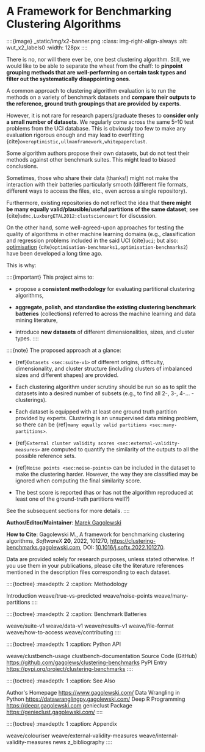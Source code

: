 A Framework for Benchmarking Clustering Algorithms
==================================================

<!--
::::{epigraph}
**Genie finds meaningful clusters and is fast even on large data sets.**
::::
-->

::::{image} _static/img/x2-banner.png
:class: img-right-align-always
:alt: wut_x2_labels0
:width: 128px
::::

There is no, nor will there ever be, one best clustering algorithm.
Still, we would like to be able to separate the wheat from the chaff:
to **pinpoint grouping methods that are well-performing on certain task
types and filter out the systematically disappointing ones**.

A common approach to clustering algorithm evaluation is to run the methods
on a variety of benchmark datasets and **compare their outputs to the reference,
ground truth groupings that are provided by experts**.



<!--
::::{todo}
TODO: Show some example outputs - plot
::::
-->

However, it is not rare for research papers/graduate theses to **consider
only a small number of datasets**. We regularly come across the same 5–10
test problems from the UCI database. This is obviously too few to
make any evaluation rigorous enough and may lead to
overfitting {cite}`overoptimistic,ullmanframework,whitepaperclust`.

Some algorithm authors propose their own datasets, but do not test their methods
against other benchmark suites. This might lead to biased conclusions.

Sometimes, those who share their data (thanks!) might not make
the interaction with their batteries particularly smooth
(different file formats, different ways to access the files, etc.,
even across a single repository).

Furthermore, existing repositories do not reflect the idea that
**there might be many equally valid/plausible/useful partitions of
the same dataset**; see {cite}`sdmc,LuxburgETAL2012:clustscienceart`
for discussion.

On the other hand, some well-agreed-upon approaches for testing the quality of
algorithms in other machine learning domains (e.g., classification and
regression problems included in the said UCI {cite}`uci`; but also:
[optimisation](https://en.wikipedia.org/wiki/Test_functions_for_optimization)
{cite}`optimisation-benchmarks1,optimisation-benchmarks2`)
have been developed a long time ago.


This is why:

::::{important}
This project aims to:

* propose a **consistent methodology** for evaluating partitional clustering
    algorithms,

* **aggregate, polish, and standardise the existing clustering
    benchmark batteries** (collections) referred to across the machine learning
    and data mining literature,

* introduce **new datasets** of different dimensionalities,
    sizes, and cluster types.
::::


::::{note}
The proposed approach at a glance:

*   {ref}`Datasets <sec:suite-v1>` of different origins,
    difficulty, dimensionality, and cluster structure (including clusters
    of imbalanced sizes and different shapes) are provided.

*   Each clustering algorithm under scrutiny should be run so as
    to split the datasets into a desired number of subsets
    (e.g., to find all 2-, 3-, 4-... -clusterings).

*   Each dataset is equipped with at least one ground truth partition
    provided by experts. Clustering is an unsupervised data mining
    problem, so there can be
    {ref}`many equally valid partitions <sec:many-partitions>`.

*   {ref}`External cluster validity scores <sec:external-validity-measures>`
    are computed to quantify the similarity of the outputs to all the
    possible reference sets.

*   {ref}`Noise points <sec:noise-points>` can be included in the dataset
    to make the clustering harder. However, the way they are classified
    may be ignored when computing the final similarity score.

*   The best score is reported (has or has not the algorithm
    reproduced at least one of the ground-truth partitions well?)

See the subsequent sections for more details.
::::



**Author/Editor/Maintainer**:
[Marek Gagolewski](https://www.gagolewski.com)

**How to Cite**:
Gagolewski M., A framework for benchmarking clustering algorithms,
*SoftwareX* **20**, 2022, 101270, <https://clustering-benchmarks.gagolewski.com>,
DOI: [10.1016/j.softx.2022.101270](https://doi.org/10.1016/j.softx.2022.101270).

Data are provided solely for research purposes, unless stated otherwise.
If you use them in your publications, please cite the literature
references mentioned in the description files corresponding
to each dataset.


::::{toctree}
:maxdepth: 2
:caption: Methodology

Introduction <self>
weave/true-vs-predicted
weave/noise-points
weave/many-partitions
::::


::::{toctree}
:maxdepth: 2
:caption: Benchmark Batteries

weave/suite-v1
weave/data-v1
weave/results-v1
weave/file-format
weave/how-to-access
weave/contributing
::::

::::{toctree}
:maxdepth: 1
:caption: Python API

weave/clustbench-usage
clustbench-documentation
Source Code (GitHub) <https://github.com/gagolews/clustering-benchmarks>
PyPI Entry <https://pypi.org/project/clustering-benchmarks>
::::


::::{toctree}
:maxdepth: 1
:caption: See Also

Author's Homepage <https://www.gagolewski.com/>
Data Wrangling in Python <https://datawranglingpy.gagolewski.com/>
Deep R Programming <https://deepr.gagolewski.com>
genieclust Package <https://genieclust.gagolewski.com/>
::::


::::{toctree}
:maxdepth: 1
:caption: Appendix

weave/colouriser
weave/external-validity-measures
weave/internal-validity-measures
news
z_bibliography
::::
